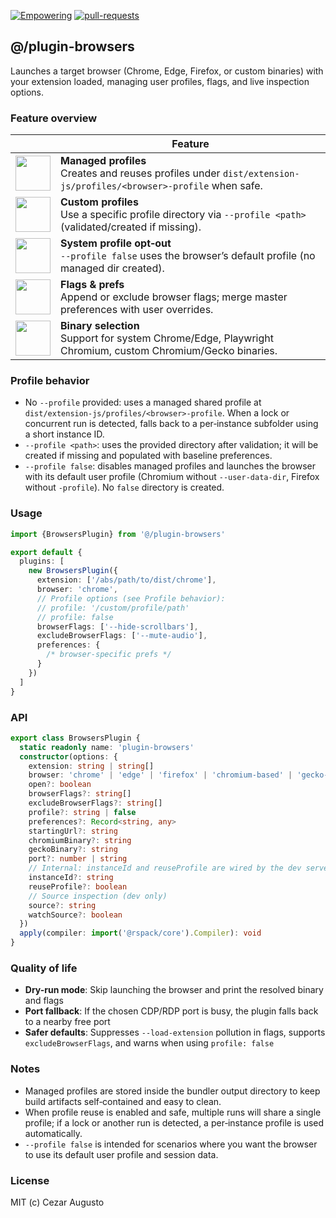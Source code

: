 [empowering-image]: https://img.shields.io/badge/Empowering-Extension.js-0971fe
[empowering-url]: https://extension.js.org
[pr-welcome-image]: https://img.shields.io/badge/pull--requests-welcome-2ecc40
[pr-welcome-url]: https://github.com/extension-js/extension.js/pulls
[extensionjs-image]: https://img.shields.io/badge/Extension.js-0971fe

[![Empowering][empowering-image]][empowering-url] [![pull-requests][pr-welcome-image]][pr-welcome-url]

## @/plugin-browsers

Launches a target browser (Chrome, Edge, Firefox, or custom binaries) with your extension loaded, managing user profiles, flags, and live inspection options.

### Feature overview

|                                                                            | Feature                                                                                                              |
| -------------------------------------------------------------------------- | -------------------------------------------------------------------------------------------------------------------- |
| <img src="https://avatars.githubusercontent.com/u/172809806" width="56" /> | **Managed profiles**<br/>Creates and reuses profiles under `dist/extension-js/profiles/<browser>-profile` when safe. |
| <img src="https://avatars.githubusercontent.com/u/172809806" width="56" /> | **Custom profiles**<br/>Use a specific profile directory via `--profile <path>` (validated/created if missing).      |
| <img src="https://avatars.githubusercontent.com/u/172809806" width="56" /> | **System profile opt‑out**<br/>`--profile false` uses the browser’s default profile (no managed dir created).        |
| <img src="https://avatars.githubusercontent.com/u/172809806" width="56" /> | **Flags & prefs**<br/>Append or exclude browser flags; merge master preferences with user overrides.                 |
| <img src="https://avatars.githubusercontent.com/u/172809806" width="56" /> | **Binary selection**<br/>Support for system Chrome/Edge, Playwright Chromium, custom Chromium/Gecko binaries.        |

### Profile behavior

- No `--profile` provided: uses a managed shared profile at `dist/extension-js/profiles/<browser>-profile`. When a lock or concurrent run is detected, falls back to a per‑instance subfolder using a short instance ID.
- `--profile <path>`: uses the provided directory after validation; it will be created if missing and populated with baseline preferences.
- `--profile false`: disables managed profiles and launches the browser with its default user profile (Chromium without `--user-data-dir`, Firefox without `-profile`). No `false` directory is created.

### Usage

```ts
import {BrowsersPlugin} from '@/plugin-browsers'

export default {
  plugins: [
    new BrowsersPlugin({
      extension: ['/abs/path/to/dist/chrome'],
      browser: 'chrome',
      // Profile options (see Profile behavior):
      // profile: '/custom/profile/path'
      // profile: false
      browserFlags: ['--hide-scrollbars'],
      excludeBrowserFlags: ['--mute-audio'],
      preferences: {
        /* browser-specific prefs */
      }
    })
  ]
}
```

### API

```ts
export class BrowsersPlugin {
  static readonly name: 'plugin-browsers'
  constructor(options: {
    extension: string | string[]
    browser: 'chrome' | 'edge' | 'firefox' | 'chromium-based' | 'gecko-based'
    open?: boolean
    browserFlags?: string[]
    excludeBrowserFlags?: string[]
    profile?: string | false
    preferences?: Record<string, any>
    startingUrl?: string
    chromiumBinary?: string
    geckoBinary?: string
    port?: number | string
    // Internal: instanceId and reuseProfile are wired by the dev server
    instanceId?: string
    reuseProfile?: boolean
    // Source inspection (dev only)
    source?: string
    watchSource?: boolean
  })
  apply(compiler: import('@rspack/core').Compiler): void
}
```

### Quality of life

- **Dry-run mode**: Skip launching the browser and print the resolved binary and flags
- **Port fallback**: If the chosen CDP/RDP port is busy, the plugin falls back to a nearby free port
- **Safer defaults**: Suppresses `--load-extension` pollution in flags, supports `excludeBrowserFlags`, and warns when using `profile: false`

### Notes

- Managed profiles are stored inside the bundler output directory to keep build artifacts self‑contained and easy to clean.
- When profile reuse is enabled and safe, multiple runs will share a single profile; if a lock or another run is detected, a per‑instance profile is used automatically.
- `--profile false` is intended for scenarios where you want the browser to use its default user profile and session data.

### License

MIT (c) Cezar Augusto
